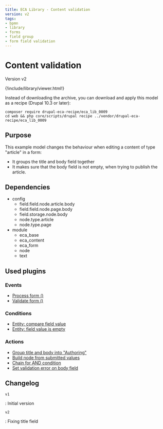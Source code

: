 ```yaml
---
title: ECA Library - Content validation
version: v2
tags:
- bpmn
- library
- forms
- field group
- form field validation
---
```

# Content validation

Version v2

<script>url='bpmn_io-eca_lib_0009.xml';archive='bpmn_io-eca_lib_0009.tar.gz'</script>
{!include/library/viewer.html!}

Instead of downloading the archive, you can download and apply this model as a recipe (Drupal 10.3 or later):

```shell
composer require drupal-eca-recipe/eca_lib_0009
cd web && php core/scripts/drupal recipe ../vendor/drupal-eca-recipe/eca_lib_0009
```

## Purpose

This example model changes the behaviour when editing a content of type &quot;article&quot; in a form:
- It groups the title and body field together
- It makes sure that the body field is not empty, when trying to publish the article.

## Dependencies

- config
    - field.field.node.article.body
    - field.field.node.page.body
    - field.storage.node.body
    - node.type.article
    - node.type.page
- module
    - eca_base
    - eca_content
    - eca_form
    - node
    - text

## Used plugins

### Events

- [Process form ()](/plugins/eca/form/events/form_form_process.md)
- [Validate form ()](/plugins/eca/form/events/form_form_validate.md)

### Conditions

- [Entity: compare field value](/plugins/eca/content/conditions/eca_entity_field_value.md)
- [Entity: field value is empty](/plugins/eca/content/conditions/eca_entity_field_value_empty.md)

### Actions

- [Group title and body into &quot;Authoring&quot;](/plugins/eca/form/actions/eca_form_add_group_element.md)
- [Build node from submitted values](/plugins/eca/form/actions/eca_form_build_entity.md)
- [Chain for AND condition](/plugins/eca/base/actions/eca_void_and_condition.md)
- [Set validation error on body field](/plugins/eca/form/actions/eca_form_field_set_error.md)

## Changelog

`v1`

:   Initial version

`v2`

:   Fixing title field
